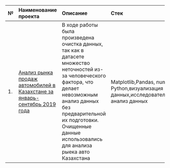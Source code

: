 |№| Наименование проекта	   | Описание       |Стек                                              |
|:--|:--------------------------------------|:--------------------------| :--------------------------------------------|
|1.| [Анализ рынка продаж автомобилей в Казахстане за январь-сентябрь 2019 года](https://github.com/zhukzhuk/Pet/blob/main/Pet_Kaz.ipynb) | В ходе работы была произведена очистка данных, так как в датасете множество неточностей из-за человеческого фактора, что делает невозможным анализ данных без предварительной их подготовки. Очищенные данные использовались для анализа рыека авто Казахстана|            Matplotlib,Pandas, numpy, Python,визуализация данных,исследовательский анализ данных |# Pet
